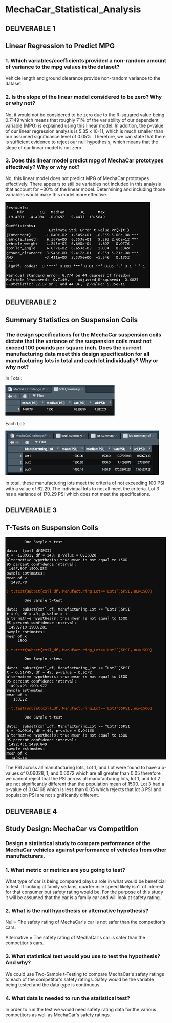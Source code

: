 # MechaCar_Statistical_Analysis


## DELIVERABLE 1
## Linear Regression to Predict MPG

### 1. Which variables/coefficients provided a non-random amount of variance to the mpg values in the dataset?
Vehicle length and ground clearance provide non-random variance to the dataset. 

### 2. Is the slope of the linear model considered to be zero? Why or why not?
No, it would not be considered to be zero due to the R-squared value being 0.7149 which means that roughly 71% of the variablilty of our dependent variable (MPG) is explained using this linear model. In addition, the p-value of our linear regression analysis is 5.35 x 10-11, which is much smaller than our assumed significance level of 0.05%. Therefore, we can state that there is sufficient evidence to reject our null hypothesis, which means that the slope of our linear model is not zero.

### 3. Does this linear model predict mpg of MechaCar prototypes effectively? Why or why not?
No, this linear model does not predict MPG of MechaCar prototypes effectively.  There appears to still be variables not included in this analysis that account for ~30% of the linear model. Determining and including those variables would make this model more effective.  

![regression](images/del1.png)

## DELIVERABLE 2
## Summary Statistics on Suspension Coils

### The design specifications for the MechaCar suspension coils dictate that the variance of the suspension coils must not exceed 100 pounds per square inch. Does the current manufacturing data meet this design specification for all manufacturing lots in total and each lot individually? Why or why not?

In Total:

![Summary](images/total_summary.png)

Each Lot:

![lots](images/lot_summary.png)

In total, these manufacturing lots meet the criteria of not exceeding 100 PSI with a value of 62.29. The individual lots to not all meet the criteria.  Lot 3 has a variance of 170.29 PSI which does not meet the specifications.  




## DELIVERABLE 3
## T-Tests on Suspension Coils

![lots](images/t-test.png)

The PSI across all manufacturing lots, Lot 1, and Lot were found to have a p-values of 0.06028, 1, and 0.6072 which are all  greater than 0.05 therefore we cannot reject that the PSI across all manufacturing lots, lot 1, and lot 2 are not significantly different than the population mean of 1500. Lot 3 had a p-value of 0.04168 which is less than 0.05 which rejects that lot 3 PSI and population PSI are not significantly different.  



## DELIVERABLE 4
## Study Design: MechaCar vs Competition
### Design a statistical study to compare performance of the MechaCar vehicles against performance of vehicles from other manufacturers.
### 1. What metric or metrics are you going to test?
What type of car is being compared plays a role in what would be beneficial to test.  If looking at family sedans, quarter mile speed likely isn't of interest for that consumer but safety rating would be.  For the purpose of this study it will be assumed that the car is a family car and will look at safety rating.

### 2. What is the null hypothesis or alternative hypothesis?
Null= The safety rating of MechaCar's car is not safer than the competitor's cars.

Alternative = The safety rating of MechaCar's car is safer than the competitor's cars.  


### 3. What statistical test would you use to test the hypothesis? And why?

We could use Two-Sample t-Testing to compare MechaCar's safety ratings to each of the competitor's safety ratings.  Safey would be the variable being tested and the data type is continuous. 

### 4. What data is needed to run the statistical test?

In order to run the test we would need safety rating data for the various competitors as well as MechaCar's safety ratings.  
